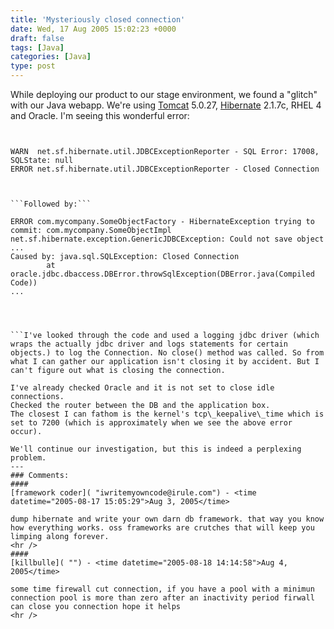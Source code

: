 ```yaml
---
title: 'Mysteriously closed connection'
date: Wed, 17 Aug 2005 15:02:23 +0000
draft: false
tags: [Java]
categories: [Java]
type: post
---
```


While deploying our product to our stage environment, we found a "glitch" with our Java webapp. We're using [Tomcat](http://jakarta.apache.org/tomcat/index.html) 5.0.27, [Hibernate](http://www.hibernate.org) 2.1.7c, RHEL 4 and Oracle. I'm seeing this wonderful error:

```


WARN  net.sf.hibernate.util.JDBCExceptionReporter - SQL Error: 17008, SQLState: null
ERROR net.sf.hibernate.util.JDBCExceptionReporter - Closed Connection



```Followed by:```

ERROR com.mycompany.SomeObjectFactory - HibernateException trying to commit: com.mycompany.SomeObjectImpl
net.sf.hibernate.exception.GenericJDBCException: Could not save object
...
Caused by: java.sql.SQLException: Closed Connection
        at oracle.jdbc.dbaccess.DBError.throwSqlException(DBError.java(Compiled Code))
...




```I've looked through the code and used a logging jdbc driver (which wraps the actually jdbc driver and logs statements for certain objects.) to log the Connection. No close() method was called. So from what I can gather our application isn't closing it by accident. But I can't figure out what is closing the connection.

I've already checked Oracle and it is not set to close idle connections.  
Checked the router between the DB and the application box.  
The closest I can fathom is the kernel's tcp\_keepalive\_time which is set to 7200 (which is approximately when we see the above error occur).

We'll continue our investigation, but this is indeed a perplexing problem.
---
### Comments:
#### 
[framework coder]( "iwritemyowncode@irule.com") - <time datetime="2005-08-17 15:05:29">Aug 3, 2005</time>

dump hibernate and write your own darn db framework. that way you know how everything works. oss frameworks are crutches that will keep you limping along forever.
<hr />
#### 
[killbulle]( "") - <time datetime="2005-08-18 14:14:58">Aug 4, 2005</time>

some time firewall cut connection, if you have a pool with a minimun connection pool is more than zero after an inactivity period firwall can close you connection hope it helps
<hr />
